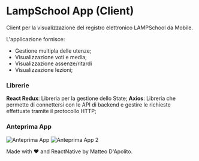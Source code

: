 # LampSchool App (Client)
Client per la visualizzazione del registro elettronico LAMPSchool da Mobile.

L'applicazione fornisce:
* Gestione multipla delle utenze;
* Visualizzazione voti e media;
* Visualizzazione assenze/ritardi
* Visualizzazione lezioni;


### Librerie 

**React Redux**: Libreria per la gestione dello State;
**Axios**: Libreria che permette di connettersi con le API di backend e gestire le richieste effettuate tramite il protocollo HTTP;

### Anteprima App

![Anteprima App](https://i.ibb.co/Yp0RS54/lampshool-mediakit.png)
![Anteprima App 2](https://i.ibb.co/pL4QKDj/lampshool-mediakit2.png)

Made with ❤ and ReactNative by Matteo D'Apolito.
